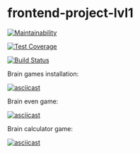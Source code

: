 # frontend-project-lvl1
[![Maintainability](https://api.codeclimate.com/v1/badges/a99a88d28ad37a79dbf6/maintainability)](https://codeclimate.com/github/codeclimate/codeclimate/maintainability)

[![Test Coverage](https://api.codeclimate.com/v1/badges/a99a88d28ad37a79dbf6/test_coverage)](https://codeclimate.com/github/codeclimate/codeclimate/test_coverage)

[![Build Status](https://travis-ci.org/eligoldf/frontend-project-lvl1.svg?branch=master)](https://travis-ci.org/eligoldf/frontend-project-lvl1)

Brain games installation:

[![asciicast](https://asciinema.org/a/w5gthm2gvpLSuVQnQHe9b1HVl.svg)](https://asciinema.org/a/w5gthm2gvpLSuVQnQHe9b1HVl)

Brain even game:

[![asciicast](https://asciinema.org/a/eBHjinGBxOX8XwVJ7X00tmjH6.svg)](https://asciinema.org/a/eBHjinGBxOX8XwVJ7X00tmjH6)

Brain calculator game:

[![asciicast](https://asciinema.org/a/pTqLP6HXGl9XEq3gow2fRrMNY.svg)](https://asciinema.org/a/pTqLP6HXGl9XEq3gow2fRrMNY)
